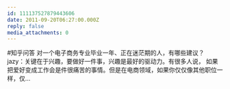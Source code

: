 ```yaml
---
id: 111137527879443606
date: 2011-09-20T06:27:00.000Z
reply: false
media_attachments: 0
---
```


#知乎问答 对一个电子商务专业毕业一年、正在迷茫期的人，有哪些建议？ jazy：关键在于兴趣，要做好一件事，兴趣是最好的驱动力。有很多人说， 如果把爱好变成工作会是件很痛苦的事情。但是在电商领域，如果你仅仅像其他职位一样，仅... ​​​​

